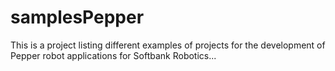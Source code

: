 # samplesPepper
This is a project listing different examples of projects for the development of Pepper robot applications for Softbank Robotics...
